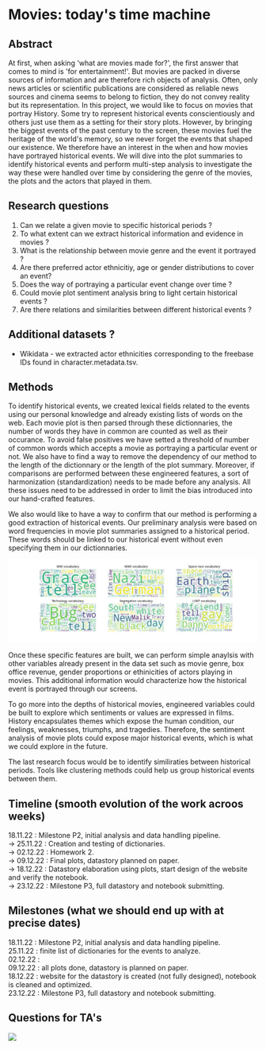 # Movies: today's time machine

## Abstract
At first, when asking 'what are movies made for?', the first answer that comes to mind is 'for entertainment!'. But movies are packed in diverse sources of information and are therefore rich objects of analysis. Often, only news articles or scientific publications are considered as reliable news sources and cinema seems to belong to fiction, they do not convey reality but its representation. In this project, we would like to focus on movies that portray History. Some try to represent historical events conscientiously and others just use them as a setting for their story plots. However, by bringing the biggest events of the past century to the screen, these movies fuel the heritage of the world's memory, so we never forget the events that shaped our existence. We therefore have an interest in the when and how movies have portrayed historical events. We will dive into the plot summaries to identify historical events and perform multi-step analysis to investigate the way these were handled over time by considering the genre of the movies, the plots and the actors that played in them. 

## Research questions
1. Can we relate a given movie to specific historical periods ?
2. To what extent can we extract historical information and evidence in movies ?
3. What is the relationship between movie genre and the event it portrayed ? 
4. Are there preferred actor ethnicitiy, age or gender distributions to cover an event?
5. Does the way of portraying a particular event change over time ?
6. Could movie plot sentiment analysis bring to light certain historical events ?
7. Are there relations and similarities between different historical events ?

## Additional datasets ?
- Wikidata - we extracted actor ethnicities corresponding to the freebase IDs found in character.metadata.tsv.

## Methods
To identify historical events, we created lexical fields related to the events using our personal knowledge and already existing lists of words on the web. Each movie plot is then parsed through these dictionnaries, the number of words they have in common are counted as well as their occurance. To avoid false positives we have setted a threshold of number of common words which accepts a movie as portraying a particular event or not. We also have to find a way to remove the dependency of our method to the length of the dictionnary or the length of the plot summary. Moreover, if comparisons are performed between these engineered features, a sort of harmonization (standardization) needs to be made before any analysis. All these issues need to be addressed in order to limit the bias introduced into our hand-crafted features. 

We also would like to have a way to confirm that our method is performing a good extraction of historical events. Our preliminary analysis were based on word frequencies in movie plot summaries assigned to a historical period. These words should be linked to our historical event without even specifying them in our dictionnaries.

![Screenshot](wordcloud.jpg)

Once these specific features are built, we can perform simple anaylsis with other variables already present in the data set such as movie genre, box office revenue, gender proportions or ethinicities of actors playing in movies. This additional information would characterize how the historical event is portrayed through our screens. 

To go more into the depths of historical movies, engineered variables could be built to explore which sentiments or values are expressed in films. History encapsulates themes which expose the human condition, our feelings, weaknesses, triumphs, and tragedies. Therefore, the sentiment analysis of movie plots could expose major historical events, which is what we could explore in the future. 

The last research focus would be to identify similiraties between historical periods. Tools like clustering methods could help us group historical events between them.

## Timeline (smooth evolution of the work acroos weeks)
18.11.22 : Milestone P2, initial analysis and data handling pipeline. <br>
-> 25.11.22 : Creation and testing of dictionaries. <br>
-> 02.12.22 : Homework 2. <br>
-> 09.12.22 : Final plots, datastory planned on paper. <br>
-> 18.12.22 : Datastory elaboration using plots, start design of the website and verify the notebook. <br>
-> 23.12.22 : Milestone P3, full datastory and notebook submitting. <br>

## Milestones (what we should end up with at precise dates)
18.11.22 : Milestone P2, initial analysis and data handling pipeline. <br>
25.11.22 : finite list of dictionaries for the events to analyze. <br>
02.12.22 :  <br>
09.12.22 : all plots done, datastory is planned on paper. <br>
18.12.22 : website for the datastory is created (not fully designed), notebook is cleaned and optimized. <br>
23.12.22 : Milestone P3, full datastory and notebook submitting. <br>


## Questions for TA's

![](https://www.epfl.ch/wp/5.5/wp-content/themes/wp-theme-2018/assets/svg/epfl-logo.svg)
